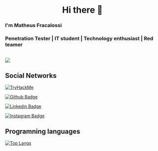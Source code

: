 <div align="center">
  <h1>Hi there 👋</h1>
</div>

<!--
**pleasematheus/pleasematheus** is a ✨ _special_ ✨ repository because its `README.md` (this file) appears on your GitHub profile.

Here are some ideas to get you started:

- 🔭 I’m currently working on ...
- 🌱 I’m currently learning ...
- 👯 I’m looking to collaborate on ...
- 🤔 I’m looking for help with ...
- 💬 Ask me about ...
- 📫 How to reach me: ...
- 😄 Pronouns: ...
- ⚡ Fun fact: ...
-->

### I'm Matheus Fracalossi
<h3>Penetration Tester | IT student | Technology enthusiast | Red teamer</h3> <br>

<img src="https://media.giphy.com/media/WiM5K1e9MtEic/giphy.gif">

## Social Networks

[<img src="https://tryhackme-badges.s3.amazonaws.com/pleasematheus.png" alt="TryHackMe">](https://tryhackme.com/p/pleasematheus)

[![Github Badge](https://img.shields.io/badge/-Github-000?style=flat-square&logo=Github&logoColor=white&link=https://github.com/pleasematheus)](https://github.com/pleasematheus)

[![Linkedin Badge](https://img.shields.io/badge/-LinkedIn-blue?style=flat-square&logo=Linkedin&logoColor=white&link=https://www.linkedin.com/in/matheusfracalossi)](https://www.linkedin.com/in/matheusfracalossi)

[![Instagram Badge](https://img.shields.io/badge/Instagram-E4405F?style=for-the-badge&logo=instagram&logoColor=white&link=https://www.instagram.com/pleasematheus)](https://www.instagram.com/pleasematheus)

## Programning languages
[![Top Langs](https://github-readme-stats.vercel.app/api/top-langs/?username=pleasematheus&langs_count=5)](https://github.com/pleasematheus/github-readme-stats)
